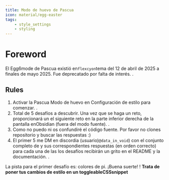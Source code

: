 ```yaml
---
title: Modo de huevo de Pascua
icon: material/egg-easter
tags:
    - style_settings
    - styling
---
```


# Foreword

El Egg6mode de Pascua existió en`flexcyon`tema del 12 de abril de 2025 a finales de mayo
2025. Fue deprecatado por falta de interés.
.

## Rules

1. Activar la Pascua Modo de huevo en Configuración de estilo para comenzar.
.
2. Total de 5 desafíos a descubrir. Una vez que se haga un reto, proporcionará un
el siguiente reto en la parte inferior derecha de la pantalla enObsidian
(fuera del modo fuente).
.
3. Como no puedo ni os confundiré el código fuente. Por favor no clones
repositorio y buscar las respuestas :)
4. El primer 5 me DM en discordia (usuario)`@data_in_void`) con el conjunto completo de
y sus correspondientes respuestas (en orden correcto) para cada una de las
los desafíos recibirán un grito en el README y la documentación.
.

La pista para el primer desafío es: colores de pi. ¡Buena suerte!
!
**Trata de poner tus cambios de estilo en un toggleableCSSsnippet**

